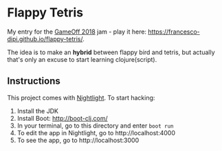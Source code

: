 # Flappy Tetris
My entry for the [GameOff 2018](https://itch.io/jam/game-off-2018) jam - play it here: https://francesco-dipi.github.io/flappy-tetris/.

The idea is to make an **hybrid** between flappy bird and tetris, but actually that's only an excuse to start learning clojure(script).


## Instructions

This project comes with [Nightlight](https://github.com/oakes/Nightlight). To start hacking:

1. Install the JDK
2. Install Boot: http://boot-clj.com/
3. In your terminal, go to this directory and enter `boot run`
4. To edit the app in Nightlight, go to http://localhost:4000
5. To see the app, go to http://localhost:3000


